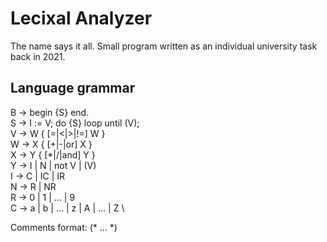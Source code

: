 # Lecixal Analyzer
The name says it all. Small program written as an individual university task back in 2021.

## Language grammar

B &rarr; begin {S} end.\
S &rarr; I := V; do {S} loop until (V);\
V &rarr; W { [=|<|>|!=] W }\
W &rarr; X { [+|-|or] X } \
X &rarr; Y { [*|/|and] Y } \
Y &rarr; I | N | not V | (V) \
I &rarr; C | IC | IR \
N &rarr; R | NR \
R &rarr; 0 | 1 | ... | 9\
C &rarr; a | b | ... | z | A | ... | Z \

Comments format: (* ... *\)
